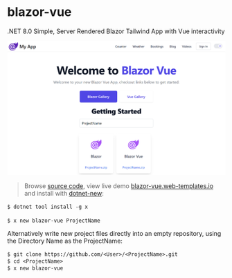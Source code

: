 # blazor-vue

.NET 8.0 Simple, Server Rendered Blazor Tailwind App with Vue interactivity

[![](https://raw.githubusercontent.com/ServiceStack/Assets/master/csharp-templates/blazor-vue.png)](http://blazor-vue.web-templates.io/)

> Browse [source code](https://github.com/NetCoreTemplates/blazor-vue), view live demo [blazor-vue.web-templates.io](http://blazor-vue.web-templates.io) and install with [dotnet-new](https://docs.servicestack.net/dotnet-new):

    $ dotnet tool install -g x

    $ x new blazor-vue ProjectName

Alternatively write new project files directly into an empty repository, using the Directory Name as the ProjectName:

    $ git clone https://github.com/<User>/<ProjectName>.git
    $ cd <ProjectName>
    $ x new blazor-vue
